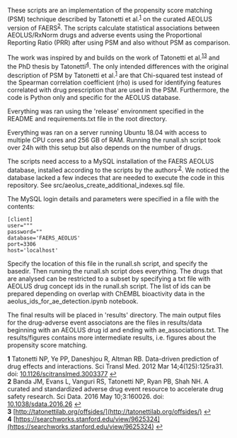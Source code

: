 These scripts are an implementation of the propensity score matching (PSM) technique described by Tatonetti et al.<sup id="a1">[1](#f1)</sup> on the curated AEOLUS version of FAERS<sup id="a2">[2](#f2)</sup>.
The scripts calculate statistical associations between AEOLUS/RxNorm drugs and adverse events using the Proportional Reporting Ratio (PRR) after using PSM and also without PSM as comparison.

The work was inspired by and builds on the work of Tatonetti et al.<sup id="a1">[1](#f1)</sup><sup id="a2">[3](#f2)</sup> and the PhD thesis by Tatonetti<sup id="a1">[4](#f4)</sup>.
The only intended differences with the original description of PSM by Tatonetti et al.<sup id="a1">[1](#f1)</sup> are that Chi-squared test instead of the Spearman correlation coefficient (rho) is used for identifying features correlated with drug prescription that are used in the PSM. Furthermore, the code is Python only and specific for the AEOLUS database.

Everything was ran using the 'release' environment specified in the README and requirements.txt file in the root directory.

Everything was ran on a server running Ubuntu 18.04 with access to multiple CPU cores and 256 GB of RAM. Running the runall.sh script took over 24h with this setup but also depends on the number of drugs.

The scripts need access to a MySQL installation of the FAERS AEOLUS database, installed according to the scripts by the authors<sup id="a2">[,2](#f2)</sup>.
We noticed the database lacked a few indeces that are needed to execute the code in this repository. See src/aeolus_create_additional_indexes.sql file.

The MySQL login details and parameters were specified in a file with the contents:
```
[client]
user="""
password=""
database='FAERS_AEOLUS'
port=3306
host='localhost'
```

Specify the location of this file in the runall.sh script, and specify the basedir. Then running the runall.sh script does everything.
The drugs that are analysed can be restricted to a subset by specifying a txt file with AEOLUS drug concept ids in the runall.sh script. The list of ids can be prepared depending on overlap with ChEMBL bioactivity data in the aeolus_ids_for_ae_detection.ipynb notebook.


The final results will be placed in 'results' directory. The main output files for the drug-adverse event associatons are the files in results/data beginning with an AEOLUS drug id and ending with ae_associations.txt.
The results/figures contains more intermediate results, i.e. figures about the propensity score matching.


<b id="f1">1</b> Tatonetti NP, Ye PP, Daneshjou R, Altman RB. Data-driven prediction of drug
effects and interactions. Sci Transl Med. 2012 Mar 14;4(125):125ra31. doi:
[10.1126/scitranslmed.3003377](https://doi.org/10.1126/scitranslmed.3003377) [↩](#a1)  
<b id="f2">2</b> Banda JM, Evans L, Vanguri RS, Tatonetti NP, Ryan PB, Shah NH. A curated and
standardized adverse drug event resource to accelerate drug safety research. Sci 
Data. 2016 May 10;3:160026. doi: [10.1038/sdata.2016.26](https://doi.org/10.1038/sdata.2016.26) [↩](#a2)  
<b id="f3">3</b> [http://tatonettilab.org/offsides/](http://tatonettilab.org/offsides/) [↩](#a3)  
<b id="f4">4</b> [https://searchworks.stanford.edu/view/9625324](https://searchworks.stanford.edu/view/9625324) [↩](#a4)  
